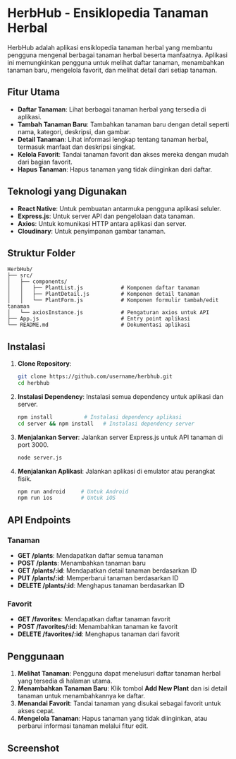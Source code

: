 # HerbHub - Ensiklopedia Tanaman Herbal

HerbHub adalah aplikasi ensiklopedia tanaman herbal yang membantu pengguna mengenal berbagai tanaman herbal beserta manfaatnya. Aplikasi ini memungkinkan pengguna untuk melihat daftar tanaman, menambahkan tanaman baru, mengelola favorit, dan melihat detail dari setiap tanaman.

## Fitur Utama

- **Daftar Tanaman**: Lihat berbagai tanaman herbal yang tersedia di aplikasi.
- **Tambah Tanaman Baru**: Tambahkan tanaman baru dengan detail seperti nama, kategori, deskripsi, dan gambar.
- **Detail Tanaman**: Lihat informasi lengkap tentang tanaman herbal, termasuk manfaat dan deskripsi singkat.
- **Kelola Favorit**: Tandai tanaman favorit dan akses mereka dengan mudah dari bagian favorit.
- **Hapus Tanaman**: Hapus tanaman yang tidak diinginkan dari daftar.
  
## Teknologi yang Digunakan

- **React Native**: Untuk pembuatan antarmuka pengguna aplikasi seluler.
- **Express.js**: Untuk server API dan pengelolaan data tanaman.
- **Axios**: Untuk komunikasi HTTP antara aplikasi dan server.
- **Cloudinary**: Untuk penyimpanan gambar tanaman.

## Struktur Folder

```plaintext
HerbHub/
├── src/
│   ├── components/
│   │   ├── PlantList.js            # Komponen daftar tanaman
│   │   ├── PlantDetail.js          # Komponen detail tanaman
│   │   └── PlantForm.js            # Komponen formulir tambah/edit tanaman
│   └── axiosInstance.js            # Pengaturan axios untuk API
├── App.js                          # Entry point aplikasi
└── README.md                       # Dokumentasi aplikasi
```

## Instalasi

1. **Clone Repository**:
   ```bash
   git clone https://github.com/username/herbhub.git
   cd herbhub
   ```

2. **Instalasi Dependency**:
   Instalasi semua dependency untuk aplikasi dan server.
   ```bash
   npm install          # Instalasi dependency aplikasi
   cd server && npm install   # Instalasi dependency server
   ```

3. **Menjalankan Server**:
   Jalankan server Express.js untuk API tanaman di port 3000.
   ```bash
   node server.js
   ```

4. **Menjalankan Aplikasi**:
   Jalankan aplikasi di emulator atau perangkat fisik.
   ```bash
   npm run android     # Untuk Android
   npm run ios         # Untuk iOS
   ```

## API Endpoints

### Tanaman
- **GET /plants**: Mendapatkan daftar semua tanaman
- **POST /plants**: Menambahkan tanaman baru
- **GET /plants/:id**: Mendapatkan detail tanaman berdasarkan ID
- **PUT /plants/:id**: Memperbarui tanaman berdasarkan ID
- **DELETE /plants/:id**: Menghapus tanaman berdasarkan ID

### Favorit
- **GET /favorites**: Mendapatkan daftar tanaman favorit
- **POST /favorites/:id**: Menambahkan tanaman ke favorit
- **DELETE /favorites/:id**: Menghapus tanaman dari favorit

## Penggunaan

1. **Melihat Tanaman**: Pengguna dapat menelusuri daftar tanaman herbal yang tersedia di halaman utama.
2. **Menambahkan Tanaman Baru**: Klik tombol **Add New Plant** dan isi detail tanaman untuk menambahkannya ke daftar.
3. **Menandai Favorit**: Tandai tanaman yang disukai sebagai favorit untuk akses cepat.
4. **Mengelola Tanaman**: Hapus tanaman yang tidak diinginkan, atau perbarui informasi tanaman melalui fitur edit.

## Screenshot
